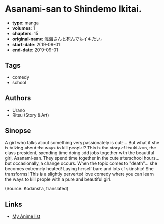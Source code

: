 # Asanami-san to Shindemo Ikitai.

-   **type**: manga
-   **volumes**: 1
-   **chapters**: 15
-   **original-name**: 浅海さんと死んでもイキたい。
-   **start-date**: 2019-09-01
-   **end-date**: 2019-09-01

## Tags

-   comedy
-   school

## Authors

-   Urano
-   Ritsu (Story & Art)

## Sinopse

A girl who talks about something very passionately is cute... But what if she is talking about the ways to kill people!? This is the story of Itsuki-kun, the class president, spending time doing odd jobs together with the beautiful girl, Asanami-san. They spend time together in the cute afterschool hours... but occasionally, a change occurs. When the topic comes to "death"... she becomes extremely heated! Laying herself bare and lots of skinship! She transforms! This is a slightly perverted love comedy where you can learn the ways to kill people with a pure and beautiful girl.

(Source: Kodansha, translated)

## Links

-   [My Anime list](https://myanimelist.net/manga/122551/Asanami-san_to_Shindemo_Ikitai)
